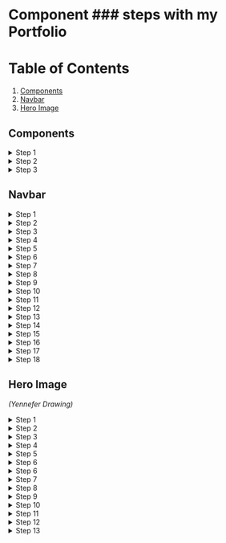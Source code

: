 # Component ### steps with my Portfolio

# Table of Contents

1. [Components](#Components)
2. [Navbar](#Navbar)
3. [Hero Image](#Hero-Image)

## Components

<details>
	<summary>Step 1</summary>

```
cd src
```

**Where it goes**

_CMD/Bash/Terminal/etc running the root directory of the app_

**What it does**

_Changes current working directory to src__

</details>


<details>
	<summary>Step 2</summary>

```
mkdir components
```

**Where it goes**

_CMD/Bash/Terminal/etc running the src directory of the app_

**What it does**

_Makes a new directory in the src directory called "components"__

</details>


<details>
	<summary>Step 3</summary>

```
cd components
```

**Where it goes**

_CMD/Bash/Terminal/etc running the src directory of the app_

**What it does**

_Changes current working directory to components__

</details>


## Navbar

<details>
	<summary>Step 1</summary>

Make directory

`mkdir Navbar`

**Where it goes**

_CMD/Bash/Terminal/etc running the components directory of the app_

**What it does**

_Makes a new directory in the components directory called "Navbar"_

</details>

<details>
	<summary>Step 2</summary>

Change directory

`cd Navbar`

**Where it goes**

_CMD/Bash/Terminal/etc running the components directory of the app_

**What it does**

_Changes current working directory to Navbar_

</details>

<details>
	<summary>Step 3</summary>

Create files

`touch Navbar.js NavbarStyles.css`

**Where it goes**

_CMD/Bash/Terminal/etc running the components directory of the app_

**What it does**

_Creates multiple files in the src/components/Navbar directory with the given names_

</details>

<details>
	<summary>Step 4</summary>

Import CSS


`import "./NavbarStyles.css"`

**Where it goes**

_Top of src/components/Navbar.js_

**What it does**

_Imports the Navbar css styles from the file NavbarStyles.css_

</details>

<details>
	<summary>Step 5</summary>

Add functional component

`rafce` + tab

**Where it goes**
O_n src/components/Navbar/Navbar.js_

**What it does**
Creates a React Arrow Function Component with ES7 _module system_

</details>

<details>
	<summary>Step 6</summary>

Add Class Name

```
const Navbar = () => {
	return (
		<div className="nav">
		Navbar
		</div>
	)
}
```

**Where it goes**

_On the div in the functional component in src/components/Navbar/Navbar.js_

**What it does**

</details>

<details>
	<summary>Step 7</summary>

Import link

`import { Link } from "react-router-dom"`


**Where it goes**

_Top of page in src/component/Navbar/Navbar.js_

**What it does**

_Imports an element that lets user navigate to another page by clicking or tapping on it._

</details>

<details>
	<summary>Step 8</summary>

Add an `<a href>` for Name

```
const Navbar = () => {
	return (
	  <div className="nav">
		<a href="https://github.com/404pandas">
		  <h1>Mary Elenius</h1>
		</a>
	  </div>
	);
};
```

**Where it goes**

_In the div with the class name "nav", replacing the placeholder "Navbar"_

**What it does**

_Renders an accessible `<a>` element with a real `href` that points to the resource it's linked to
The link will be an `<h1>` element with Mary Elenius in it that redirects people to my github_

</details>


<details>
	<summary>Step 9</summary>

Add unordered list for Icons

```
const Navbar = () => {
	return (
	  	<div className="header">
			<a href="https://github.com/404pandas">
		  		<h1>Mary Elenius</h1>
			</a>
			<ul>
				<li>
					<Link to="/">Home</Link>
				</li>
				<li>
					<Link to="/Projects">Projects</Link>
				</li>
				<li>
					<Link to="/About">About</Link>
				</li>
				<li>
					<Link to="/Contact">Contact</Link>
				</li>
				<li>
					<Link to="/Donate">Donate</Link>
				</li>
			</ul>
	  	</div>
	);
};
```

**Where it goes**

_Below the `<a>` tag on Navbar.js, before the closing div_

**What it does**

_Renders an accessible `<a>` element with a real `href` that points to the resource it's linked to
The links will be `<h1>` elements with page names that redirect people to
the different "pages" on my portfolio_

</details>


<details>
	<summary>Step 10</summary>

Call component in pages

```
import React from 'react'
import Navbar from '../components/Navbar/Navbar'

const Landing = () => {
  return (
    <div>
      <Navbar/>
    </div>
  )
}

export default Landing
```

**Where it goes**

_On src/pages/Landing.js, /About.js, Contact.js, Donate.js, and Projects.js
Replaced the placeholder words "Landing", "About", "Contact", "Donate", and Projects_

**What it does**

_Imports Navbar component onto the listed pages_

**Note**

_I only have to type `<Navbar />` between the divs on these pages and my IDE auto imports it up top. If it isn't auto importing and you're following these notes,
please remember to add_

```
import Navbar from '../components/Navbar/Navbar'
```

_at the top of the page._

</details>

<details>
	<summary>Step 11</summary>

Add Class Name

```
const Navbar = () => {
	return (
	  <div className="nav">
		<a href="https://github.com/404pandas" className="nav-left">
		  <h1>Mary Elenius</h1>
		</a>
		<ul className="nav-right">
			  <li>
				  <Link to="/">Home</Link>
			  </li>
			  <li>
				  <Link to="/Projects">Projects</Link>
			  </li>
			  <li>
				  <Link to="/About">About</Link>
			  </li>
			  <li>
				  <Link to="/Contact">Contact</Link>
			  </li>
			  <li>
				  <Link to="/Donate">Donate</Link>
			  </li>
		  </ul>
	  </div>
	);
};
```

**Where it goes**

_On the `<a>` tag and `<ul>` tag on src/components/Navbar/Navbar.js_

**What it does**

_Adds the class names "nav-left" and "nav-right" to the Navbar to use for css styling_

</details>

<details>
	<summary>Step 12</summary>

Import hamburger icons

```
import { RxDropdownMenu } from "react-icons/rx";
import { IoMdArrowDropup } from "react-icons/io";
```

**Where it goes**

_Top of src/components/Navbar/Navbar.js_

**What it does**

_Imports hamburger icons from react-icons/rx and react-icons/io_

</details>

<details>
	<summary>Step 13</summary>

Add hamburger icons

```
<div>
	<RxDropdownMenu size={30} style={{ color: "#D97777" }} />
	<IoMdArrowDropup size={30} style={{ color: "#D97777" }} />
</div>
```

**Where it goes**

_After the unordered list inside the "nav" div in src/components/Navbar/Navbar.js_

**What it does**

_Adds the RxDropdownMenu icon to the navbar with in-line styling that sets its size to 30 and color to the salmon variable_

</details>

<details>
	<summary>Step 14</summary>

Add Class Name

```
<div className="hamburger">
	<IoMdArrowDropup size={30} style={{ color: "#D97777" }} />
	<RxDropdownMenu size={30} style={{ color: "#D97777" }} />
</div>
```

**Where it goes**

_In the div that holds the hamburger icon in src/components/Navbar/Navbar.js_

**What it does**

_Adds the class name "hamburger" to the icon for css styling_

</details>

<details>
	<summary>Step 15</summary>

Add click event state logic to icons

```
	const [click, setClick] = useState(false);
	const handleClick = () => setClick(!click);
```

**Where it goes**

_Before the return statement in the Navbar functional component_

**What it does**
Utilizes useState and setClick hooks for click _event and handleClick arrow function_

</details>

<details>
	<summary>Step 16</summary>

Add click event if/else logic to icons

```
<div className="hamburger">
	{click ? (
		<IoMdArrowDropup size={30} style={{ color: "#D97777" }} />
	) : (
		<RxDropdownMenu size={30} style={{ color: "#D97777" }} />
	)}
</div>
```

**Where it goes**

_In the <div> containing the hamburger class name_

**What it does**

_Logic that says if the div is clicked, render the first icon. Else, render the second icon._

</details>

<details>
	<summary>Step 17</summary>

Add event handler to icons

```
<div className="hamburger" onClick={handleClick}>
```

**Where it goes**

_In the <div> tag containing the hamburger class name_

**What it does**

_Calls the arrow function handleClick when the hamburger icon is clicked_

</details>

<details>
	<summary>Step 18</summary>

Add click event if/else logic to menu

```
<ul className={click ? "nav-right active" : "nav-right"}>
	...
</ul>
```

**Where it goes**

_In the <ul> tag containing the list items menu_

**What it does**

_Logic that says if nav-right is active, render the list items. Else, return to regular men_u
</details>


## Hero Image

_(Yennefer Drawing)_

</details>

<details>
	<summary>Step 1</summary>

Make directory

```
mkdir HeroImg
```

**Where it goes**

_CMD/Bash/Terminal/etc running the components directory of the app_

**What it does**

_Makes a new directory in the components directory called "HeroImg"_

</details>

<details>
	<summary>Step 2</summary>

Change directory

```
cd HeroImg
```

**Where it goes**

_CMD/Bash/Terminal/etc running the components directory of the app_

**What it does**

_Changes current working directory to HeroImg_

</details>

<details>
	<summary>Step 3</summary>

Create files

```

touch HeroImg.js HeroImgStyles.css

```

**Where it goes**

_CMD/Bash/Terminal/etc running the components directory of the app_

**What it does**

_Creates multiple files in the src/components/HeroImg directory with the given names_

</details>

<details>
	<summary>Step 4</summary>

Import CSS

```

import "./HeroImgStyles.css"

```

**Where it goes**

_Top of src/components/HeroImg.js_

**What it does**

_Imports the HeroImg css styles from the file HeroImgStyles.css_

</details>

<details>
	<summary>Step 5</summary>

Add functional component

```
`rafce` + tab
```

**Where it goes**

_On src/components/HeroImg/HeroImg.js_

**What it does**

_Creates a React Arrow Function Component with ES7 module system_

</details>

<details>
	<summary>Step 6</summary>

Add Class Name

```
const HeroImg = () => {
	return (
		<div className="mask">
		HeroImg
		</div>
	);
};
```

**Where it goes**

_On the div in the functional component in src/components/HeroImg/HeroImg.js_

**What it does**

_Adds the class name "mask" to the Hero image div to use for css styling_

</details>

<details>
	<summary>Step 6</summary>

Import image

```
import YenImg from "../../assets/images/yenDrawing.jpg";
```

**Where it goes**

_Top of page in src/component/HeroImg/HeroImg.js_

**What it does**

_Imports path location of image_

</details>
<details>
	<summary>Step 7</summary>

Add image

```
const HeroImg = () => {
	return (
		<div className="mask">
        	<img className="heroImg" src={YenImg} alt="Drawing of my daughter" />
		</div>
	);
};
```

**Where it goes**

_Replaces HeroImg placeholder on src/components/HeroImg/HeroImg.js_

**What it does**
_Specifies internal source path for image as the src/assets/images directory and adds heroImg class to the image to use for css styling. Gives alt attribute for accessibility_

</details>

<details>
	<summary>Step 8</summary>

Add div for content on top of image

```
const HeroImg = () => {
	return (
		<div className="mask">
        	<img className="heroImg" src={YenImg} alt="Drawing of my daughter" />
		</div>
		<div className="imgContent">
		</div>
	);
};
```

**Where it goes**

_Below the `<div>` containing the image_

**What it does**

_Adds a div to hold the content that will go on top of the hero image. Adds imgContent class to the image to use for css styling._

</details>

<details>
	<summary>Step 9</summary>

Add words

```
const HeroImg = () => {
	return (
		<div className="mask">
        	<img className="heroImg" src={YenImg} alt="Drawing of my daughter" />
		</div>
		<div className="imgContent">
			<div className="heroImgH1">
		    	<h1>DEVELOPER.&nbsp;</h1>
          		<h1>VET TECH.&nbsp;</h1>
          		<h1>MOM.&nbsp;</h1>
			</div>
		</div>
	);
};
```

**Where it goes**

_In the imgContent `<div>` tag on HeroImg.js_

**What it does**

_Renders `<h1>` elements with the given strings_

**Note**
 _&nbsp; is an HTML entity used to represent the reserved and invisible ' ' space character in HTML. This will add a space after each word in the `<h1>` tags

</details>

<details>
	<summary>Step 10</summary>

Import link

```
import { Link } from "react-router-dom"
```


**Where it goes**

_Top of page in src/components/HeroImg/HeroImg.js_

**What it does**

_Imports an element that lets user navigate to another page by clicking or tapping on it._

</details>

<details>
	<summary>Step 11</summary>

Add buttons

```
const HeroImg = () => {
	return (
		<div className="mask">
        	<img className="heroImg" src={YenImg} alt="Drawing of my daughter" />
		</div>
		<div className="imgContent">
			<div className="heroImgH1">
		    	<h1>DEVELOPER.&nbsp;</h1>
          		<h1>VET TECH.&nbsp;</h1>
          		<h1>MOM.&nbsp;</h1>
			</div>
			<Link to="/projects" className="btn">
          		Projects
        	</Link>
        	<Link to="/contact" className="btn btn-contact">
          		Contact
        	</Link>
		</div>
	);
};

export default Landing
```

**Where it goes**

_In the imgContent `<div>` after the heroImgH1 `<div>`_

**What it does**

_Renders an accessible `<a>` element with a real `href` that points to the resource it's linked to.
The links will be `<btn>` elements with the strings "Projects" and "Contact" that redirect people to
the associated "Pages" on my portfolio_

</details>

<details>
	<summary>Step 12</summary>


Wrap component in div and add className

```
const HeroImg = () => {
  return (
    <div className="hero">
      <div className="mask">
        <img className="heroImg" src={YenImg} alt="Drawing of my daughter" />
      </div>
      <div className="imgContent">
        <div className="heroImgH1">
          <h1>DEVELOPER.&nbsp;</h1>
          <h1>VET TECH.&nbsp;</h1>
          <h1>MOM.&nbsp;</h1>
        </div>
        <Link to="/projects" className="btn">
          Projects
        </Link>
        <Link to="/contact" className="btn btn-contact">
          Contact
        </Link>
      </div>
    </div>
  );
};
```

**Where it goes**

_Around the entire functional component_

**What it does**

_Adds a div to hold the entire component. Adds "hero" class to the image to use for css styling._

</details>

<details>
	<summary>Step 13</summary>

Call component in landing page

```
import React from 'react'
import Navbar from '../components/Navbar/Navbar'
import HeroImg from '../components/HeroImg/HeroImg'

const Landing = () => {
  return (
    <div>
      <Navbar />
      <HeroImg />
      <h1>Landing Page Placeholder</h1>
    </div>
  )
}

export default Landing
```

**Where it goes**

_On src/pages/Landing.js_

**What it does**

_Imports HeroImg component onto the landing page_

**Note**

_I only have to type `<HeroImg />` after `<Navbar />` and my IDE auto imports it up top. If it isn't auto importing and you're following these notes,
please remember to add:

```
import Navbar from '../components/Navbar/Navbar'
```

at the top of the page._

</details>